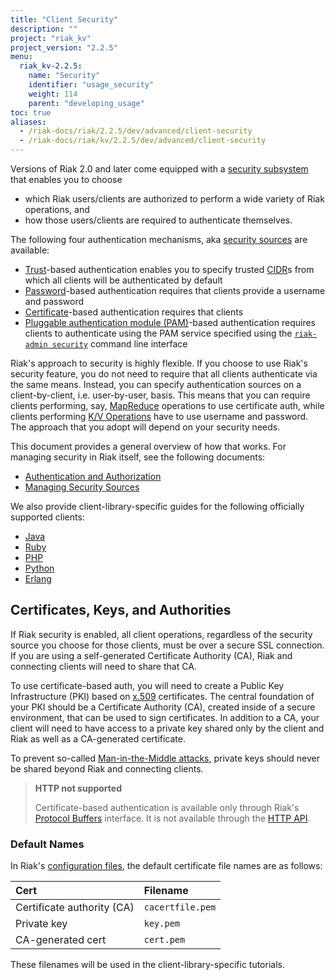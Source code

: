 ```yaml
---
title: "Client Security"
description: ""
project: "riak_kv"
project_version: "2.2.5"
menu:
  riak_kv-2.2.5:
    name: "Security"
    identifier: "usage_security"
    weight: 114
    parent: "developing_usage"
toc: true
aliases:
  - /riak-docs/riak/2.2.5/dev/advanced/client-security
  - /riak-docs/riak/kv/2.2.5/dev/advanced/client-security
---
```


Versions of Riak 2.0 and later come equipped with a [security subsystem]({{<baseurl>}}riak/kv/2.2.5/using/security/basics) that enables you to choose

* which Riak users/clients are authorized to perform a wide variety of
  Riak operations, and
* how those users/clients are required to authenticate themselves.

The following four authentication mechanisms, aka [security sources]({{<baseurl>}}riak/kv/2.2.5/using/security/managing-sources/) are available:

* [Trust]({{<baseurl>}}riak/kv/2.2.5/using/security/managing-sources/#trust-based-authentication)-based
  authentication enables you to specify trusted
  [CIDR](http://en.wikipedia.org/wiki/Classless_Inter-Domain_Routing)s
  from which all clients will be authenticated by default
* [Password]({{<baseurl>}}riak/kv/2.2.5/using/security/managing-sources/#password-based-authentication)-based authentication requires
  that clients provide a username and password
* [Certificate]({{<baseurl>}}riak/kv/2.2.5/using/security/managing-sources/#certificate-based-authentication)-based authentication
  requires that clients
* [Pluggable authentication module (PAM)]({{<baseurl>}}riak/kv/2.2.5/using/security/managing-sources/#pam-based-authentication)-based authentication requires
  clients to authenticate using the PAM service specified using the
  [`riak-admin security`]({{<baseurl>}}riak/kv/2.2.5/using/security/managing-sources/#managing-sources)
  command line interface

Riak's approach to security is highly flexible. If you choose to use
Riak's security feature, you do not need to require that all clients
authenticate via the same means. Instead, you can specify authentication
sources on a client-by-client, i.e. user-by-user, basis. This means that
you can require clients performing, say, [MapReduce]({{<baseurl>}}riak/kv/2.2.5/developing/usage/mapreduce/)
operations to use certificate auth, while clients performing [K/V Operations]({{<baseurl>}}riak/kv/2.2.5/developing/usage) have to use username and password. The approach
that you adopt will depend on your security needs.

This document provides a general overview of how that works. For
managing security in Riak itself, see the following documents:

* [Authentication and Authorization]({{<baseurl>}}riak/kv/2.2.5/using/security/basics)
* [Managing Security Sources]({{<baseurl>}}riak/kv/2.2.5/using/security/managing-sources/)

We also provide client-library-specific guides for the following
officially supported clients:

* [Java]({{<baseurl>}}riak/kv/2.2.5/developing/usage/security/java)
* [Ruby]({{<baseurl>}}riak/kv/2.2.5/developing/usage/security/ruby)
* [PHP]({{<baseurl>}}riak/kv/2.2.5/developing/usage/security/php)
* [Python]({{<baseurl>}}riak/kv/2.2.5/developing/usage/security/python)
* [Erlang]({{<baseurl>}}riak/kv/2.2.5/developing/usage/security/erlang)

## Certificates, Keys, and Authorities

If Riak security is enabled, all client operations, regardless of the
security source you choose for those clients, must be over a secure SSL
connection. If you are using a self-generated Certificate Authority
(CA), Riak and connecting clients will need to share that CA.

To use certificate-based auth, you will need to create a Public Key
Infrastructure (PKI) based on
[x.509](http://en.wikipedia.org/wiki/X.509) certificates. The central
foundation of your PKI should be a Certificate Authority (CA), created
inside of a secure environment, that can be used to sign certificates.
In addition to a CA, your client will need to have access to a private
key shared only by the client and Riak as well as a CA-generated
certificate.

To prevent so-called [Man-in-the-Middle
attacks](http://en.wikipedia.org/wiki/Man-in-the-middle_attack), private
keys should never be shared beyond Riak and connecting clients.

> **HTTP not supported**
>
> Certificate-based authentication is available only through Riak's
[Protocol Buffers]({{<baseurl>}}riak/kv/2.2.5/developing/api/protocol-buffers/) interface. It is not available through the
[HTTP API]({{<baseurl>}}riak/kv/2.2.5/developing/api/http).

### Default Names

In Riak's [configuration files]({{<baseurl>}}riak/kv/2.2.5/configuring/reference/#security), the
default certificate file names are as follows:

Cert | Filename
:----|:-------
Certificate authority (CA) | `cacertfile.pem`
Private key | `key.pem`
CA-generated cert | `cert.pem`

These filenames will be used in the client-library-specific tutorials.
